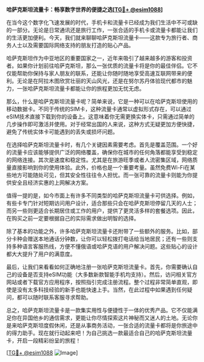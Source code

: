 **哈萨克斯坦流量卡：畅享数字世界的便捷之选[[TG💪+ @esim1088](https://t.me/s/esim1088)]**

在当今这个数字化飞速发展的时代，手机卡和流量卡已经成为我们生活中不可或缺的一部分。无论是日常通讯还是旅行工作，一张合适的手机卡或流量卡都能让我们的生活更加便利。今天，我们就来聊聊哈萨克斯坦流量卡——这款专为旅行者、商务人士以及需要国际网络支持的朋友打造的贴心产品。

哈萨克斯坦作为中亚地区的重要国家之一，近年来吸引了越来越多的游客和投资者。如果你计划前往哈萨克斯坦，那么一张优质的流量卡将是你的最佳伴侣。它不仅能帮助你保持与家人朋友的联系，还能让你随时随地享受高速互联网带来的便利。无论是在阿拉木图欣赏壮丽的天山风光，还是在努尔苏丹体验现代都市的魅力，一张哈萨克斯坦流量卡都能让你的旅程更加无忧无虑。

那么，什么是哈萨克斯坦流量卡呢？简单来说，它是一种可以在哈萨克斯坦使用的移动数据卡。不同于传统的SIM卡，这种流量卡通常以虚拟形式存在，可以通过eSIM技术直接下载到你的设备上。这意味着你无需更换实体卡，只需通过简单的几步操作即可激活并使用。对于经常出国的人来说，这种方式无疑更加方便快捷，避免了传统实体卡可能遇到的丢失或损坏问题。

在选择哈萨克斯坦流量卡时，有几个关键因素需要考虑。首先是覆盖范围。一个好的流量卡应该能够提供广泛的网络覆盖，确保你在城市的任何角落都能享受到稳定的网络连接。其次是速度和稳定性。尤其是在旅游旺季或者人流密集区域，网络质量直接影响到你的使用体验。此外，价格也是一个重要考量。虽然免费Wi-Fi在某些地方可能随处可见，但其安全性往往令人担忧。而一张可靠的流量卡则能为你提供安全且经济实惠的上网解决方案。

值得一提的是，如今市面上有许多不同类型的哈萨克斯坦流量卡可供选择。例如，有些卡专门针对短期访问用户设计，适合那些只会在哈萨克斯坦停留几天的人士；而另一些则更适合长期居住或工作的用户，提供了更灵活多样的套餐选项。因此，在购买之前一定要根据自己的实际需求做出明智的选择。

除了基本的功能之外，许多哈萨克斯坦流量卡还附带了一些额外的服务。比如，部分卡种会赠送本地通话分钟数，让你可以轻松拨打电话给当地居民；还有一些则支持多种语言客服热线，方便不懂俄语或哈萨克语的用户解决问题。这些贴心的设计都大大提升了用户的满意度。

最后，让我们来看看如何正确地注册一张哈萨克斯坦流量卡。首先，你需要确认自己的设备是否支持eSIM功能（大多数新款智能手机均支持）。然后，访问相关官方网站或者下载官方应用程序，按照指引完成注册流程。整个过程非常简单直观，即使是没有太多科技经验的新手也能快速上手。当然，在此过程中如果遇到任何疑问，都可以随时联系客服寻求帮助。

总之，哈萨克斯坦流量卡是一款集实用性与便捷性于一体的优秀产品。它不仅能满足你在异国他乡的通信需求，更能让你尽情探索这片神秘而又迷人的土地。无论你是来哈萨克斯坦度假休闲，还是从事商务活动，一张合适的流量卡都将是你旅途中的得力助手。现在就行动起来吧！为自己挑选一款最适合自己的哈萨克斯坦流量卡，开启一段精彩纷呈的旅程！

[[TG💪+ @esim1088](https://t.me/s/esim1088) ![Image](https://i.postimg.cc/4NQfJmqS/Snipaste-2025-05-13-00-14-12.png)]